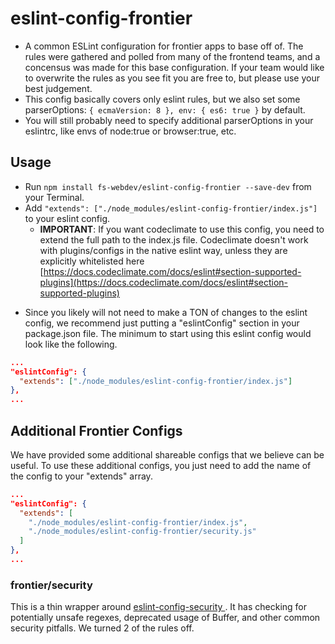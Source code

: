 # eslint-config-frontier

- A common ESLint configuration for frontier apps to base off of. The rules were gathered and polled from
many of the frontend teams, and a concensus was made for this base configuration. If your team would
like to overwrite the rules as you see fit you are free to, but please use your best judgement.
- This config basically covers only eslint rules, but we also set some parserOptions: `{ ecmaVersion: 8 }, env: { es6: true }` by default.
- You will still probably need to specify additional parserOptions in your eslintrc, like envs of node:true or browser:true, etc.


## Usage

-  Run `npm install fs-webdev/eslint-config-frontier --save-dev` from your Terminal.
-  Add `"extends": ["./node_modules/eslint-config-frontier/index.js"]` to your eslint config.
    - **IMPORTANT**: If you want codeclimate to use this config, you need to extend the full path to the index.js file. Codeclimate doesn't 
  work with plugins/configs in the native eslint way, unless they are explicitly whitelisted here [https://docs.codeclimate.com/docs/eslint#section-supported-plugins](https://docs.codeclimate.com/docs/eslint#section-supported-plugins)


* Since you likely will not need to make a TON of changes to the eslint config, we recommend
  just putting a "eslintConfig" section in your package.json file. The minimum to start using
  this eslint config would look like the following.

```json
...
"eslintConfig": {
  "extends": ["./node_modules/eslint-config-frontier/index.js"]
},
...
```

## Additional Frontier Configs

We have provided some additional shareable configs that we believe can be useful. To use these additional configs, 
you just need to add the name of the config to your "extends" array.

```json
...
"eslintConfig": {
  "extends": [
    "./node_modules/eslint-config-frontier/index.js", 
    "./node_modules/eslint-config-frontier/security.js"
  ]
},
...
```

### frontier/security  

This is a thin wrapper around [ eslint-config-security ](https://github.com/nodesecurity/eslint-plugin-security).
It has checking for potentially unsafe regexes, deprecated usage of Buffer, and other common security pitfalls. We turned 2
of the rules off.
